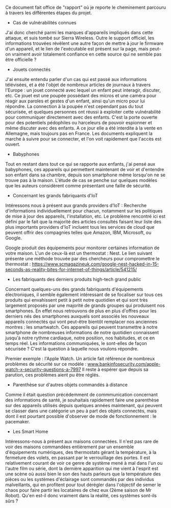 Ce document fait office de "rapport" où je reporte le cheminement parcouru à travers les différentes étapes du projet.


- Cas de vulnérabilités connues

J'ai donc cherché parmi les marques d'appareils impliqués dans cette attaque, et suis tombé sur Sierra Wireless.
Outre le support officiel, les informations trouvées révèlent une autre façon de mettre à jour le firmware d'un appareil, et le lien de l'exécutable est présent sur la page, mais peut-on vraiment avoir totalement confiance en cette source qui ne semble pas être officielle ?


- Jouets connectés

J'ai ensuite entendu parler d'un cas qui est passé aux informations télévisées, et a été l'objet de nombreux articles de journaux à travers l'Europe : un jouet connecté avec lequel un enfant peut interagir, discuter, etc.
Ce jouet est une poupée possédant des micros et une caméra pour réagir aux paroles et gestes d'un enfant, ainsi qu'un micro pour lui répondre. La connection à la poupée n'est cependant pas du tout sécurisée, et quelques personnes ont réussi à exploiter cette vulnérabilité pour communiquer directement avec des enfants. C'est la porte ouverte pour des potentiels pédophiles ou harceleurs de pouvoir espionner et même discuter avec des enfants.
A ce jour elle a été interdite à la vente en Allemagne, mais toujours pas en France.
Les documents expliquent la marche à suivre pour se connecter, et l'on voit rapidement que l'accès est ouvert.


- Babyphones

Tout en restant dans tout ce qui se rapporte aux enfants, j'ai pensé aux babyphones, ces appareils qui permettent maintenant de voir et d'entendre son enfant dans sa chambre, depuis son smartphone même lorsqu'on ne se trouve pas à la maison.
L'étude de cas se penche sur quelques modèles que les auteurs considèrent comme présentant une faille de sécurité.


- Concernant les grands fabriquants d'IoT

Intéressons nous à présent aux grands providers d'IoT :
Recherche d'informations individuellement pour chacun, notamment sur les politiques de mise à jour des appareils, l'installation, etc.
Le problème rencontré ici est défini par le fait que la majorité des articles consultés faisant leur liste des plus importants providers d'IoT incluent tous les services de cloud que peuvent offrir des compagnies telles que Amazon, IBM, Microsoft, ou Google.

Google produit des équipements pour monitorer certaines information de votre maison. L'un de ceux-là est un thermostat : Nest. Le lien suivant présente une méthode trouvée par des chercheurs pour compromettre le thermostat :
https://www.scmagazineuk.com/google-nest-hacked-in-15-seconds-as-reality-bites-for-internet-of-things/article/541215/


- Les fabriquants des derniers produits high-tech grand public

Concernant quelques-uns des grands fabriquants d'équipements électroniques, il semble également intéressant de se focaliser sur tous ces produits qui envahissent petit à petit notre quotidien et qui sont très largement proposés par une majorité de grands groupes qui produisent nos smartphones. En effet nous retrouvons de plus en plus d'offres pour les derniers nés des smartphones auxquels sont associés les nouveaux appareils connectés qui vont peut-être bientôt remplacer nos anciennes montres : les smartwatch.
Ces appareils qui peuvent transmettre à notre smartphone de nombreuses informations de notre quotidien connaissent jusqu'à notre rythme cardiaque, notre position, nos habitudes, et ce en temps réel. Les informations communiquées, le sont-elles de façon sécurisée ? C'est la question à laquelle nous voulons répondre.

Premier exemple : l'Apple Watch.
Un article fait référence de nombreux problèmes de sécurité sur ce modèle :
www.bankinfosecurity.com/apple-watch-x-security-questions-a-7997
Il reste à espérer que depuis sa parution, ces problèmes aient pu être réglés.


- Parenthèse sur d'autres objets commandés à distance

Comme il était question précédemment de commmunication concernant des informations de santé, je souhaitais rapidement faire une parenthèse sur des appareils utilisés depuis quelques années maintenant, qui peuvent se classer dans une catégorie un peu à part des objets connectés, mais dont il est pourtant possible d'observer de mode de fonctionnement : le pacemaker.

- Les Smart Home

Intéressons-nous à présent aux maisons connectées. Il n'est pas rare de voir des maisons commandées entièrement par un ensemble d'équipements numériques, des thermostats gérant la température, à la fermeture des volets, en passant par le verrouillage des portes. Il est relativement courant de voir ce genre de système mené à mal dans l'un ou l'autre film ou série, dont la dernière apparition qui me vient à l'esprit est une scène où aussi bien le son des hauts parleurs que la température des pièces ou les systèmes d'éclairage sont commandés par des individus malveillants, qui en profitent pour tout dérégler dans l'objectif de semer le chaos pour faire partir les locataires de chez eux (2ème saison de Mr Robot).
Qu'en est-il donc vraiment dans la réalité, ces systèmes sont-ils sûrs ?


